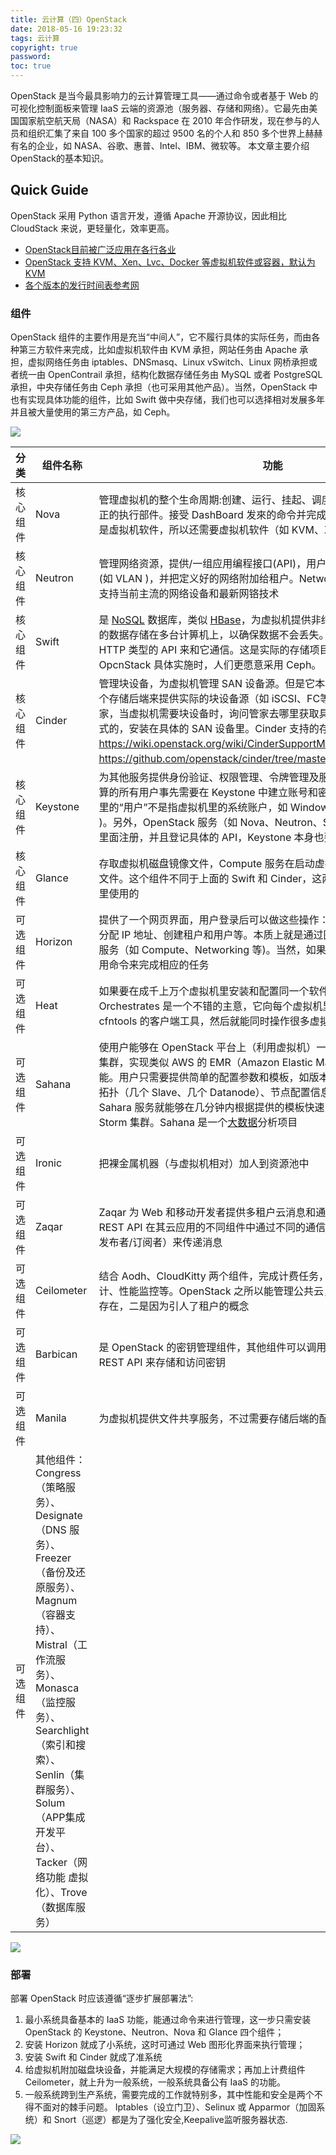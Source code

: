 ```yaml
---
title: 云计算（四）OpenStack
date: 2018-05-16 19:23:32
tags: 云计算
copyright: true
password:
toc: true
---
```


OpenStack 是当今最具影响力的云计算管理工具——通过命令或者基于 Web 的可视化控制面板来管理 IaaS 云端的资源池（服务器、存储和网络）。它最先由美国国家航空航天局（NASA）和 Rackspace 在 2010 年合作研发，现在参与的人员和组织汇集了来自 100 多个国家的超过 9500 名的个人和 850 多个世界上赫赫有名的企业，如 NASA、谷歌、惠普、Intel、IBM、微软等。
本文章主要介绍OpenStack的基本知识。

<!--more-->
## Quick Guide

OpenStack 采用 Python 语言开发，遵循 Apache 开源协议，因此相比 CloudStack 来说，更轻量化，效率更高。

 - [OpenStack目前被广泛应用在各行各业](https://www.openstack.org/user-stories)
 - [OpenStack 支持 KVM、Xen、Lvc、Docker 等虚拟机软件或容器，默认为 KVM](https://docs.openstack.org/nova/latest/user/support-matrix.html)
 - [各个版本的发行时间表参考网](https://releases.openstack.org/)

### 组件

OpenStack 组件的主要作用是充当“中间人”，它不履行具体的实际任务，而由各种第三方软件来完成，比如虚拟机软件由 KVM 承担，网站任务由 Apache 承担，虚拟网络任务由 iptables、DNSmasq、Linux vSwitch、Linux 网桥承担或者统一由 OpenContrail 承担，结构化数据存储任务由 MySQL 或者 PostgreSQL 承担，中央存储任务由 Ceph 承担（也可采用其他产品）。当然，OpenStack 中也有实现具体功能的组件，比如 Swift 做中央存储，我们也可以选择相对发展多年并且被大量使用的第三方产品，如 Ceph。

![](/image/云计算04/云计算04_001.jpg)

| 分类     | 组件名称                                                     | 功能                                                         |
| -------- | ------------------------------------------------------------ | ------------------------------------------------------------ |
| 核心组件 | Nova                                                         | 管理虚拟机的整个生命周期:创建、运行、挂起、调度、关闭、销毁等。这是真正的执行部件。接受 DashBoard 发來的命令并完成具体的动作。但是 Nova 不是虛拟机软件，所以还需要虚拟机软件（如 KVM、Xen、Hyper-v 等）配合 |
| 核心组件 | Neutron                                                      | 管理网络资源，提供/一组应用编程接口(API)，用户可以调用它们来定义网络(如 VLAN )，并把定义好的网络附加给租户。Networking 是一个插件式结构，支持当前主流的网络设备和最新网铬技术 |
| 核心组件 | Swift                                                        | 是 [NoSQL](http://c.biancheng.net/nosql/) 数据库，类似 [HBase](http://c.biancheng.net/hbase/)，为虚拟机提供非结构化数据存储，它把相同的数据存储在多台计箅机上，以确保数据不会丢失。用户可通过 RESTful 和 HTTP 类型的 API 来和它通信。这是实际的存储项目，类似 Ceph，不过在 OpcnStack 具体实施时，人们更愿意采用 Ceph。 |
| 核心组件 | Cinder                                                       | 管理块设备，为虚拟机管理 SAN 设备源。但是它本身不是块设备源， 需要一个存储后端来提供实际的块设备源（如 iSCSI、FC等）。Cinder 相当于一个管家，当虚拟机需要块设备时，询问管家去哪里获取具体的块设备。它也是插件式的，安装在具体的 SAN 设备里。Cinder 支持的存储后端品牌参见 https://wiki.openstack.org/wiki/CinderSupportMatrix，驱动参见 https://github.com/openstack/cinder/tree/master/cinder/volume/drivers。 |
| 核心组件 | Keystone                                                     | 为其他服务提供身份验证、权限管理、令牌管理及服务名册管理。要使用云计算的所有用户事先需要在 Keystone 中建立账号和密码，并定义权限（注意:这里的“用户”不是指虚拟机里的系统账户，如 Windows 7 中的 Administrator )。另外，OpenStack 服务（如 Nova、Neutron、Swift、Cinder 等）也要在里面注册，并且登记具体的 API，Keystone 本身也要注册和登记 API |
| 核心组件 | Glance                                                       | 存取虚拟机磁盘镜像文件，Compute 服务在启动虚拟机时需要从这里获取镜像文件。这个组件不同于上面的 Swift 和 Cinder，这两者提供的 存储是在虚拟机里使用的 |
| 可选组件 | Horizon                                                      | 提供了一个网页界面，用户登录后可以做这些操作：管理虚拟机、配置权限、分配 IP 地址、创建租户和用户等。本质上就是通过图形化的 操作界面控制其他服务（如 Compute、Networking 等)。当然，如果你熟悉命令，也可以直接采用命令来完成相应的任务 |
| 可选组件 | Heat                                                         | 如果要在成千上万个虚拟机里安装和配置同一个软件，该怎么办？采用 Orchestrates 是一个不错的主意，它向每个虚拟机里注人一个名叫 heat-cfntools 的客户端工具，然后就能同时操作很多虚拟机 |
| 可选组件 | Sahana                                                       | 使用户能够在 OpenStack 平台上（利用虚拟机）一键式创建和管理 Hadoop 集群，实现类似 AWS 的 EMR（Amazon Elastic MapReduce Service）功能。用户只需要提供简单的配置参数和模板，如版本信息（CDH 版本）、集群拓扑（几个 Slave、几个 Datanode）、节点配置信息（CPU、内存）等，Sahara 服务就能够在几分钟内根据提供的模板快速 部署 Hadoop、Spark 及 Storm 集群。Sahana 是一个[大数据](http://c.biancheng.net/big_data/)分析项目 |
| 可选组件 | Ironic                                                       | 把裸金属机器（与虚拟机相对）加人到资源池中                   |
| 可选组件 | Zaqar                                                        | Zaqar 为 Web 和移动开发者提供多租户云消息和通知服务，开发人员可以通过 REST API 在其云应用的不同组件中通过不同的通信模式（如 生产者/消费者或发布者/订阅者）来传递消息 |
| 可选组件 | Ceilometer                                                   | 结合 Aodh、CloudKitty 两个组件，完成计费任务，如结算、消耗的 资源统计、性能监控等。OpenStack 之所以能管理公共云，一是因为 Ceilometer 的存在，二是因为引人了租户的概念 |
| 可选组件 | Barbican                                                     | 是 OpenStack 的密钥管理组件，其他组件可以调用 Barbican 对外暴露的 REST API 来存储和访问密钥 |
| 可选组件 | Manila                                                       | 为虚拟机提供文件共享服务，不过需要存储后端的配合             |
| 可选组件 | 其他组件：Congress（策略服务）、Designate（DNS 服务）、Freezer（备份及还原服务）、Magnum（容器支持）、Mistral（工作流服务）、Monasca（监控服务）、Searchlight（索引和搜索）、Senlin（集群服务）、Solum（APP集成开发平台）、Tacker（网络功能 虚拟化）、Trove（数据库服务） |   <br>                                                           |

![](/image/云计算04/云计算04_002.jpg)

### 部署

部署 OpenStack 时应该遵循“逐步扩展部署法”:
1. 最小系统具备基本的 IaaS 功能，能通过命令来进行管理，这一步只需安装 OpenStack 的 Keystone、Neutron、Nova 和 Glance 四个组件；
2. 安装 Horizon 就成了小系统，这时可通过 Web 图形化界面来执行管理；
3. 安装 Swift 和 Cinder 就成了准系统
4. 给虚拟机附加磁盘块设备，并能满足大规模的存储需求；再加上计费组件 Ceilometer，就上升为一般系统，一般系统具备公有 IaaS 的功能。
5. 一般系统跨到生产系统，需要完成的工作就特别多，其中性能和安全是两个不得不面对的棘手问题。 Iptables（设立门卫）、Selinux 或 Apparmor（加固系统）和 Snort（巡逻）都是为了强化安全,Keepalive监听服务器状态.

![](/image/云计算04/云计算04_003.jpg)
